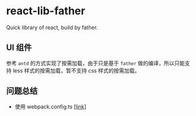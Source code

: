 # react-lib-father

Quick library of react, build by father.

## UI 组件

参考 `antd` 的方式实现了按需加载，由于只是基于 `father` 做的编译，所以只能支持 less 样式的按需加载，暂不支持 css 样式的按需加载。

## 问题总结

- 使用 webpack.config.ts [[link]](https://webpack.js.org/configuration/configuration-languages/#typescript)
